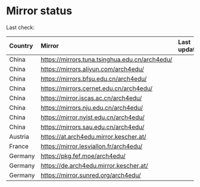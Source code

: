 <script src="./time.js"></script>
# Mirror status
Last check: <script type="text/javascript">localize(1739575235.3425403);</script>

|Country|Mirror|Last update|
|:------|:-----|:----------|
|China|https://mirrors.tuna.tsinghua.edu.cn/arch4edu/|<script type="text/javascript">localize(1739515293);</script>|
|China|https://mirrors.aliyun.com/arch4edu/|<script type="text/javascript">localize(1739558321);</script>|
|China|https://mirrors.bfsu.edu.cn/arch4edu/|<script type="text/javascript">localize(1739515293);</script>|
|China|https://mirrors.cernet.edu.cn/arch4edu/|<script type="text/javascript">localize(1739515293);</script>|
|China|https://mirror.iscas.ac.cn/arch4edu/|<script type="text/javascript">localize(1739515293);</script>|
|China|https://mirrors.nju.edu.cn/arch4edu/|<script type="text/javascript">localize(1739515293);</script>|
|China|https://mirror.nyist.edu.cn/arch4edu/|<script type="text/javascript">localize(1739515293);</script>|
|China|https://mirrors.sau.edu.cn/arch4edu/|<script type="text/javascript">localize(1731653531);</script>|
|Austria|https://at.arch4edu.mirror.kescher.at/|<script type="text/javascript">localize(1739515293);</script>|
|France|https://mirror.lesviallon.fr/arch4edu/|<script type="text/javascript">localize(1739558321);</script>|
|Germany|https://pkg.fef.moe/arch4edu/|<script type="text/javascript">localize(1739515293);</script>|
|Germany|https://de.arch4edu.mirror.kescher.at/|<script type="text/javascript">localize(1739515293);</script>|
|Germany|https://mirror.sunred.org/arch4edu/|<script type="text/javascript">localize(1739515293);</script>|

<script src="./tablefilter/tablefilter.js"></script>
<script src="./table.js"></script>
